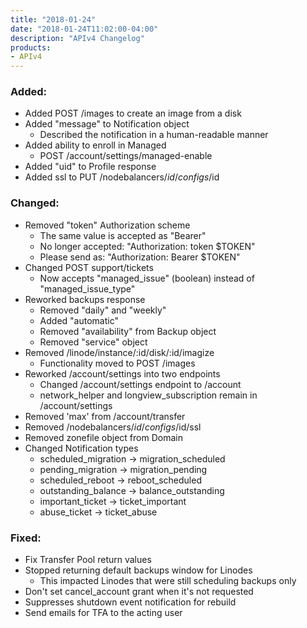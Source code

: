 ```yaml
---
title: "2018-01-24"
date: "2018-01-24T11:02:00-04:00"
description: "APIv4 Changelog"
products:
- APIv4
---
```

### Added:

* Added POST /images to create an image from a disk
* Added "message" to Notification object
  * Described the notification in a human-readable manner
* Added ability to enroll in Managed
  * POST /account/settings/managed-enable
* Added "uid" to Profile response
* Added ssl to PUT /nodebalancers/$id/configs/$id

### Changed:

* Removed "token" Authorization scheme
  * The same value is accepted as "Bearer"
  * No longer accepted: "Authorization: token $TOKEN"
  * Please send as: "Authorization: Bearer $TOKEN"
* Changed POST support/tickets
  * Now accepts "managed_issue" (boolean) instead of "managed_issue_type"
* Reworked backups response
  * Removed "daily" and "weekly"
  * Added "automatic"
  * Removed "availability" from Backup object
  * Removed "service" object
* Removed /linode/instance/:id/disk/:id/imagize
  * Functionality moved to POST /images
* Reworked /account/settings into two endpoints
  * Changed /account/settings endpoint to /account
  * network_helper and longview_subscription remain in /account/settings
* Removed 'max' from /account/transfer
* Removed /nodebalancers/$id/configs/$id/ssl
* Removed zonefile object from Domain
* Changed Notification types
  * scheduled_migration -> migration_scheduled
  * pending_migration -> migration_pending
  * scheduled_reboot -> reboot_scheduled
  * outstanding_balance -> balance_outstanding
  * important_ticket -> ticket_important
  * abuse_ticket -> ticket_abuse

### Fixed:

* Fix Transfer Pool return values
* Stopped returning default backups window for Linodes
  * This impacted Linodes that were still scheduling backups only
* Don't set cancel_account grant when it's not requested
* Suppresses shutdown event notification for rebuild
* Send emails for TFA to the acting user
